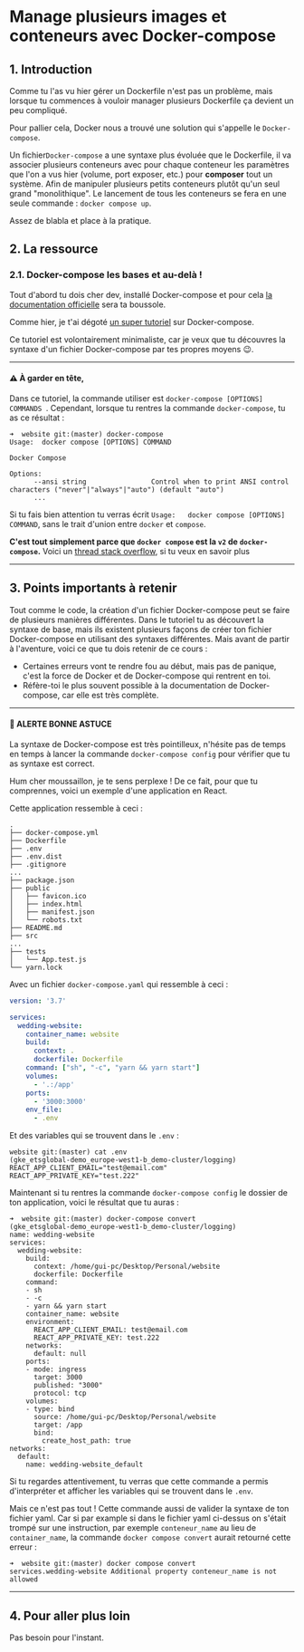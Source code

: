 # Manage plusieurs images et conteneurs avec Docker-compose

## 1. Introduction
Comme tu l'as vu hier gérer un Dockerfile n'est pas un problème, 
mais lorsque tu commences à vouloir manager plusieurs Dockerfile ça devient un peu compliqué.

Pour pallier cela, Docker nous a trouvé une solution qui s'appelle le `Docker-compose`.

Un fichier`Docker-compose` a une syntaxe plus évoluée que le Dockerfile,
il va associer plusieurs conteneurs avec pour chaque conteneur les paramètres que l'on a vus hier (volume, port exposer, etc.)
pour **composer** tout un système. 
Afin de manipuler plusieurs petits conteneurs plutôt qu'un seul grand "monolithique". 
Le lancement de tous les conteneurs se fera en une seule commande : `docker compose up`.

Assez de blabla et place à la pratique.

## 2. La ressource
### 2.1. Docker-compose les bases et au-delà !

Tout d'abord tu dois cher dev, installé Docker-compose et pour cela [la documentation officielle](https://docs.docker.com/compose/install/) sera ta boussole.

Comme hier, je t'ai dégoté [un super tutoriel](https://openclassrooms.com/fr/courses/2035766-optimisez-votre-deploiement-en-creant-des-conteneurs-avec-docker/6211624-decouvrez-et-installez-docker-compose) sur Docker-compose.

Ce tutoriel est volontairement minimaliste, car je veux que tu découvres la syntaxe d'un fichier Docker-compose par tes propres moyens :wink:.

---
#### :warning: À garder en tête, 
Dans ce tutoriel, la commande utiliser est `docker-compose [OPTIONS] COMMANDS `.
Cependant, lorsque tu rentres la commande `docker-compose`, tu as ce résultat : 
```shell
➜  website git:(master) docker-compose
Usage:  docker compose [OPTIONS] COMMAND

Docker Compose

Options:
      --ansi string                Control when to print ANSI control characters ("never"|"always"|"auto") (default "auto")
      ...
```

Si tu fais bien attention tu verras écrit `Usage:   docker compose [OPTIONS] COMMAND`, sans le trait d'union entre `docker` et `compose`.

**C'est tout simplement parce que `docker compose` est la `v2` de `docker-compose`.**
Voici un [thread stack overflow](https://stackoverflow.com/questions/66514436/difference-between-docker-compose-and-docker-compose), si tu veux en savoir plus

---


## 3. Points importants à retenir
Tout comme le code, la création d'un fichier Docker-compose peut se faire de plusieurs manières différentes.
Dans le tutoriel tu as découvert la syntaxe de base, mais ils existent plusieurs façons de créer ton fichier Docker-compose en utilisant des syntaxes différentes.
Mais avant de partir à l'aventure, voici ce que tu dois retenir de ce cours :

- Certaines erreurs vont te rendre fou au début, mais pas de panique, c'est la force de Docker et de Docker-compose qui rentrent en toi.
- Réfère-toi le plus souvent possible à la documentation de Docker-compose, car elle est très complète.


---
#### 🚀 ALERTE BONNE ASTUCE
La syntaxe de Docker-compose est très pointilleux, 
n'hésite pas de temps en temps à lancer la commande `docker-compose config` 
pour vérifier que tu as syntaxe est correct. 

Hum cher moussaillon, je te sens perplexe !
De ce fait, pour que tu comprennes, voici un exemple d'une application en React.

Cette application ressemble à ceci : 
```shell
.
├── docker-compose.yml
├── Dockerfile
├── .env
├── .env.dist
├── .gitignore
...
├── package.json
├── public
│   ├── favicon.ico
│   ├── index.html
│   ├── manifest.json
│   └── robots.txt
├── README.md
├── src
...
├── tests
│   └── App.test.js
└── yarn.lock
```

Avec un fichier `docker-compose.yaml` qui ressemble à ceci : 
```yaml
version: '3.7'

services:
  wedding-website:
    container_name: website
    build:
      context: .
      dockerfile: Dockerfile
    command: ["sh", "-c", "yarn && yarn start"]
    volumes:
      - '.:/app'
    ports:
      - '3000:3000'
    env_file:
      - .env
```

Et des variables qui se trouvent dans le `.env` : 
```shell
website git:(master) cat .env                                                                                                          (gke_etsglobal-demo_europe-west1-b_demo-cluster/logging)
REACT_APP_CLIENT_EMAIL="test@email.com"
REACT_APP_PRIVATE_KEY="test.222" 
```

Maintenant si tu rentres la commande `docker-compose config` le dossier de ton application, voici le résultat que tu auras : 
```shell
➜  website git:(master) docker-compose convert                                                                                             (gke_etsglobal-demo_europe-west1-b_demo-cluster/logging)
name: wedding-website
services:
  wedding-website:
    build:
      context: /home/gui-pc/Desktop/Personal/website
      dockerfile: Dockerfile
    command:
    - sh
    - -c
    - yarn && yarn start
    container_name: website
    environment:
      REACT_APP_CLIENT_EMAIL: test@email.com
      REACT_APP_PRIVATE_KEY: test.222
    networks:
      default: null
    ports:
    - mode: ingress
      target: 3000
      published: "3000"
      protocol: tcp
    volumes:
    - type: bind
      source: /home/gui-pc/Desktop/Personal/website
      target: /app
      bind:
        create_host_path: true
networks:
  default:
    name: wedding-website_default
```

Si tu regardes attentivement, tu verras que cette commande a permis d'interpréter et afficher les variables qui se trouvent dans le `.env`.

Mais ce n'est pas tout ! Cette commande aussi de valider la syntaxe de ton fichier yaml.
Car si par example si dans le fichier yaml ci-dessus on s'était trompé sur une instruction, par exemple `conteneur_name` au lieu de `container_name`, 
la commande `docker compose convert` aurait retourné cette erreur : 

```shell
➜  website git:(master) docker compose convert
services.wedding-website Additional property conteneur_name is not allowed
```

---

## 4. Pour aller plus loin
Pas besoin pour l'instant.
